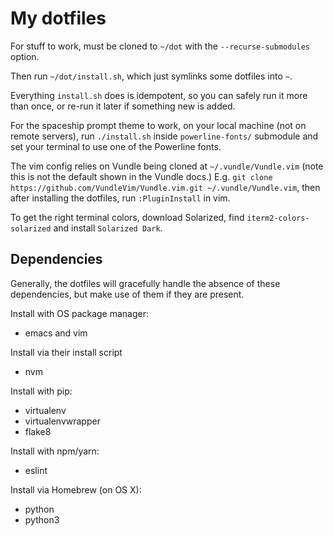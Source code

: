 My dotfiles
===========

For stuff to work, must be cloned to `~/dot` with the `--recurse-submodules`
option.

Then run `~/dot/install.sh`, which just symlinks some dotfiles into `~`.

Everything `install.sh` does is idempotent, so you can safely run it more than
once, or re-run it later if something new is added.

For the spaceship prompt theme to work, on your local machine (not on remote
servers), run `./install.sh` inside `powerline-fonts/` submodule and set your
terminal to use one of the Powerline fonts.

The vim config relies on Vundle being cloned at `~/.vundle/Vundle.vim` (note
this is not the default shown in the Vundle docs.) E.g. `git clone
https://github.com/VundleVim/Vundle.vim.git ~/.vundle/Vundle.vim`, then after
installing the dotfiles, run `:PluginInstall` in vim.

To get the right terminal colors, download Solarized, find
`iterm2-colors-solarized` and install `Solarized Dark`.


Dependencies
------------

Generally, the dotfiles will gracefully handle the absence of these
dependencies, but make use of them if they are present.

Install with OS package manager:
  - emacs and vim

Install via their install script
  - nvm

Install with pip:
  - virtualenv
  - virtualenvwrapper
  - flake8

Install with npm/yarn:
  - eslint

Install via Homebrew (on OS X):
  - python
  - python3
